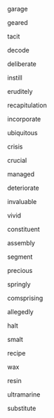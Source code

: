 garage

geared

tacit

decode

deliberate

instill

eruditely

recapitulation

incorporate

ubiquitous

crisis

crucial

managed

deteriorate

invaluable

vivid

constituent

assembly

segment

precious

springly

comsprising

allegedly

halt

smalt

recipe

wax

resin

ultramarine

substitute
